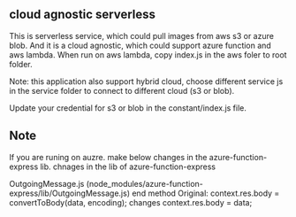 ## cloud agnostic serverless

This is serverless service, which could pull images from aws s3 or azure blob. And it is a cloud agnostic, which could support azure function and aws lambda.
When run on aws lambda, copy index.js in the aws foler to root folder.

Note: this application also support hybrid cloud, choose different service js in the service folder to connect to different cloud (s3 or blob).

Update your credential for s3 or blob in the constant/index.js file.



## Note
If you are runing on auzre. make below changes in the azure-function-express lib.
chnages in the lib of azure-function-express

OutgoingMessage.js (node_modules/azure-function-express/lib/OutgoingMessage.js) end method
Original: context.res.body = convertToBody(data, encoding);
changes context.res.body = data;

